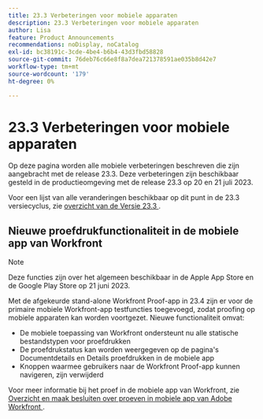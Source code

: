 ```yaml
---
title: 23.3 Verbeteringen voor mobiele apparaten
description: 23.3 Verbeteringen voor mobiele apparaten
author: Lisa
feature: Product Announcements
recommendations: noDisplay, noCatalog
exl-id: bc38191c-3cde-4be4-b6b4-43d3fbd58828
source-git-commit: 76deb76c66e8f8a7dea721378591ae035b8d42e7
workflow-type: tm+mt
source-wordcount: '179'
ht-degree: 0%

---
```


# 23.3 Verbeteringen voor mobiele apparaten

Op deze pagina worden alle mobiele verbeteringen beschreven die zijn aangebracht met de release 23.3. Deze verbeteringen zijn beschikbaar gesteld in de productieomgeving met de release 23.3 op 20 en 21 juli 2023.

Voor een lijst van alle veranderingen beschikbaar op dit punt in de 23.3 versiecyclus, zie [ overzicht van de Versie 23.3 ](/help/quicksilver/product-announcements/product-releases/23.3-release-activity/23-3-release-overview.md).

## Nieuwe proefdrukfunctionaliteit in de mobiele app van Workfront

>[!NOTE]
>
>Deze functies zijn over het algemeen beschikbaar in de Apple App Store en de Google Play Store op 21 juni 2023.

Met de afgekeurde stand-alone Workfront Proof-app in 23.4 zijn er voor de primaire mobiele Workfront-app testfuncties toegevoegd, zodat proofing op mobiele apparaten kan worden voortgezet. Nieuwe functionaliteit omvat:

* De mobiele toepassing van Workfront ondersteunt nu alle statische bestandstypen voor proefdrukken
* De proefdrukstatus kan worden weergegeven op de pagina&#39;s Documentdetails en Details proefdrukken in de mobiele app
* Knoppen waarmee gebruikers naar de Workfront Proof-app kunnen navigeren, zijn verwijderd

Voor meer informatie bij het proef in de mobiele app van Workfront, zie [ Overzicht en maak besluiten over proeven in mobiele app van Adobe Workfront ](/help/quicksilver/workfront-basics/mobile-apps/using-the-workfront-mobile-app/work-with-proofs-in-mobile-app.md).
